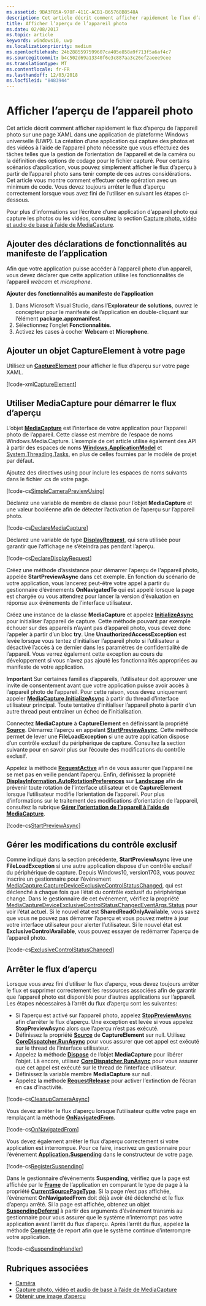 ```yaml
---
ms.assetid: 9BA3F85A-970F-411C-ACB1-B65768B8548A
description: Cet article décrit comment afficher rapidement le flux d’aperçu de l’appareil photo sur une page XAML dans une application de plateforme Windows universelle (UWP).
title: Afficher l’aperçu de l’appareil photo
ms.date: 02/08/2017
ms.topic: article
keywords: windows10, uwp
ms.localizationpriority: medium
ms.openlocfilehash: 24b2885597599607ca405e858a9f713f5a6af4c7
ms.sourcegitcommit: b4c502d69a13340f6e3c887aa3c26ef2aeee9cee
ms.translationtype: MT
ms.contentlocale: fr-FR
ms.lasthandoff: 12/03/2018
ms.locfileid: "8483944"
---
```

# <a name="display-the-camera-preview"></a>Afficher l’aperçu de l’appareil photo


Cet article décrit comment afficher rapidement le flux d’aperçu de l’appareil photo sur une page XAML dans une application de plateforme Windows universelle (UWP). La création d’une application qui capture des photos et des vidéos à l’aide de l’appareil photo nécessite que vous effectuiez des tâches telles que la gestion de l’orientation de l’appareil et de la caméra ou la définition des options de codage pour le fichier capturé. Pour certains scénarios d’application, vous pouvez simplement afficher le flux d’aperçu à partir de l’appareil photo sans tenir compte de ces autres considérations. Cet article vous montre comment effectuer cette opération avec un minimum de code. Vous devez toujours arrêter le flux d’aperçu correctement lorsque vous avez fini de l’utiliser en suivant les étapes ci-dessous.

Pour plus d’informations sur l’écriture d’une application d’appareil photo qui capture les photos ou les vidéos, consultez la section [Capture photo, vidéo et audio de base à l’aide de MediaCapture](basic-photo-video-and-audio-capture-with-MediaCapture.md).

## <a name="add-capability-declarations-to-the-app-manifest"></a>Ajouter des déclarations de fonctionnalités au manifeste de l’application

Afin que votre application puisse accéder à l’appareil photo d’un appareil, vous devez déclarer que cette application utilise les fonctionnalités de l’appareil *webcam* et *microphone*. 

**Ajouter des fonctionnalités au manifeste de l’application**

1.  Dans Microsoft Visual Studio, dans l’**Explorateur de solutions**, ouvrez le concepteur pour le manifeste de l’application en double-cliquant sur l’élément **package.appxmanifest**.
2.  Sélectionnez l’onglet **Fonctionnalités**.
3.  Activez les cases à cocher **Webcam** et **Microphone**.

## <a name="add-a-captureelement-to-your-page"></a>Ajouter un objet CaptureElement à votre page

Utilisez un [**CaptureElement**](https://msdn.microsoft.com/library/windows/apps/br209278) pour afficher le flux d’aperçu sur votre page XAML.

[!code-xml[CaptureElement](./code/SimpleCameraPreview_Win10/cs/MainPage.xaml#SnippetCaptureElement)]



## <a name="use-mediacapture-to-start-the-preview-stream"></a>Utiliser MediaCapture pour démarrer le flux d’aperçu

L’objet [**MediaCapture**](https://msdn.microsoft.com/library/windows/apps/br241124) est l’interface de votre application pour l’appareil photo de l’appareil. Cette classe est membre de l’espace de noms Windows.Media.Capture. L’exemple de cet article utilise également des API à partir des espaces de noms [**Windows.ApplicationModel**](https://msdn.microsoft.com/library/windows/apps/br224691) et [System.Threading.Tasks](https://msdn.microsoft.com/library/windows/apps/xaml/system.threading.tasks.aspx), en plus de celles fournies par le modèle de projet par défaut.

Ajoutez des directives using pour inclure les espaces de noms suivants dans le fichier .cs de votre page.

[!code-cs[SimpleCameraPreviewUsing](./code/SimpleCameraPreview_Win10/cs/MainPage.xaml.cs#SnippetSimpleCameraPreviewUsing)]

Déclarez une variable de membre de classe pour l’objet **MediaCapture** et une valeur booléenne afin de détecter l’activation de l’aperçu sur l’appareil photo. 

[!code-cs[DeclareMediaCapture](./code/SimpleCameraPreview_Win10/cs/MainPage.xaml.cs#SnippetDeclareMediaCapture)]

Déclarez une variable de type [**DisplayRequest**](https://msdn.microsoft.com/library/windows/apps/Windows.System.Display.DisplayRequest), qui sera utilisée pour garantir que l’affichage ne s’éteindra pas pendant l’aperçu.

[!code-cs[DeclareDisplayRequest](./code/SimpleCameraPreview_Win10/cs/MainPage.xaml.cs#SnippetDeclareDisplayRequest)]

Créez une méthode d’assistance pour démarrer l’aperçu de l'appareil photo, appelée **StartPreviewAsync** dans cet exemple. En fonction du scénario de votre application, vous lancerez peut-être votre appel à partir du gestionnaire d’événements **OnNavigatedTo** qui est appelé lorsque la page est chargée ou vous attendrez pour lancer la version d’évaluation en réponse aux événements de l’interface utilisateur.

Créez une instance de la classe **MediaCapture** et appelez [**InitializeAsync**](https://msdn.microsoft.com/library/windows/apps/br226598) pour initialiser l’appareil de capture. Cette méthode pouvant par exemple échouer sur des appareils n’ayant pas d’appareil photo, vous devez donc l’appeler à partir d’un bloc **try**. Une **UnauthorizedAccessException** est levée lorsque vous tentez d’initialiser l’appareil photo si l’utilisateur a désactivé l’accès à ce dernier dans les paramètres de confidentialité de l’appareil. Vous verrez également cette exception au cours du développement si vous n’avez pas ajouté les fonctionnalités appropriées au manifeste de votre application.

**Important** Sur certaines familles d’appareils, l’utilisateur doit approuver une invite de consentement avant que votre application puisse avoir accès à l’appareil photo de l’appareil. Pour cette raison, vous devez uniquement appeler [**MediaCapture.InitializeAsync**](https://msdn.microsoft.com/library/windows/apps/br226598) à partir du thread d’interface utilisateur principal. Toute tentative d’initialiser l’appareil photo à partir d’un autre thread peut entraîner un échec de l’initialisation.

Connectez **MediaCapture** à **CaptureElement** en définissant la propriété [**Source**](https://msdn.microsoft.com/library/windows/apps/br209280). Démarrez l’aperçu en appelant [**StartPreviewAsync**](https://msdn.microsoft.com/library/windows/apps/br226613). Cette méthode permet de lever une **FileLoadException** si une autre application dispose d’un contrôle exclusif du périphérique de capture. Consultez la section suivante pour en savoir plus sur l’écoute des modifications du contrôle exclusif.

Appelez la méthode [**RequestActive**](https://msdn.microsoft.com/library/windows/apps/Windows.System.Display.DisplayRequest.RequestActive) afin de vous assurer que l’appareil ne se met pas en veille pendant l’aperçu. Enfin, définissez la propriété [**DisplayInformation.AutoRotationPreferences**](https://msdn.microsoft.com/library/windows/apps/Windows.Graphics.Display.DisplayInformation.AutoRotationPreferences) sur [**Landscape**](https://msdn.microsoft.com/library/windows/apps/Windows.Graphics.Display.DisplayOrientations) afin de prévenir toute rotation de l’interface utilisateur et de **CaptureElement** lorsque l’utilisateur modifie l’orientation de l’appareil. Pour plus d’informations sur le traitement des modifications d’orientation de l’appareil, consultez la rubrique [**Gérer l’orientation de l’appareil à l’aide de MediaCapture**](handle-device-orientation-with-mediacapture.md).  

[!code-cs[StartPreviewAsync](./code/SimpleCameraPreview_Win10/cs/MainPage.xaml.cs#SnippetStartPreviewAsync)]

## <a name="handle-changes-in-exclusive-control"></a>Gérer les modifications du contrôle exclusif
Comme indiqué dans la section précédente, **StartPreviewAsync** lève une **FileLoadException** si une autre application dispose d’un contrôle exclusif du périphérique de capture. Depuis Windows10, version1703, vous pouvez inscrire un gestionnaire pour l’événement [MediaCapture.CaptureDeviceExclusiveControlStatusChanged](https://docs.microsoft.com/uwp/api/Windows.Media.Capture.MediaCapture.CaptureDeviceExclusiveControlStatusChanged), qui est déclenché à chaque fois que l’état du contrôle exclusif du périphérique change. Dans le gestionnaire de cet événement, vérifiez la propriété [MediaCaptureDeviceExclusiveControlStatusChangedEventArgs.Status](https://docs.microsoft.com/uwp/api/windows.media.capture.mediacapturedeviceexclusivecontrolstatuschangedeventargs.Status) pour voir l’état actuel. Si le nouvel état est **SharedReadOnlyAvailable**, vous savez que vous ne pouvez pas démarrer l’aperçu et vous pouvez mettre à jour votre interface utilisateur pour alerter l’utilisateur. Si le nouvel état est **ExclusiveControlAvailable**, vous pouvez essayer de redémarrer l’aperçu de l’appareil photo.

[!code-cs[ExclusiveControlStatusChanged](./code/SimpleCameraPreview_Win10/cs/MainPage.xaml.cs#SnippetExclusiveControlStatusChanged)]

## <a name="shut-down-the-preview-stream"></a>Arrêter le flux d’aperçu

Lorsque vous avez fini d’utiliser le flux d’aperçu, vous devez toujours arrêter le flux et supprimer correctement les ressources associées afin de garantir que l’appareil photo est disponible pour d’autres applications sur l’appareil. Les étapes nécessaires à l’arrêt du flux d’aperçu sont les suivantes:

-   Si l’aperçu est activé sur l’appareil photo, appelez [**StopPreviewAsync**](https://msdn.microsoft.com/library/windows/apps/br226622) afin d’arrêter le flux d’aperçu. Une exception est levée si vous appelez **StopPreviewAsync** alors que l’aperçu n’est pas exécuté.
-   Définissez la propriété [**Source**](https://msdn.microsoft.com/library/windows/apps/br209280) de **CaptureElement** sur null. Utilisez [**CoreDispatcher.RunAsync**](https://msdn.microsoft.com/library/windows/apps/windows.ui.core.coredispatcher.runasync.aspx) pour vous assurer que cet appel est exécuté sur le thread de l’interface utilisateur.
-   Appelez la méthode [**Dispose**](https://msdn.microsoft.com/library/windows/apps/dn278858) de l’objet **MediaCapture** pour libérer l’objet. Là encore, utilisez [**CoreDispatcher.RunAsync**](https://msdn.microsoft.com/library/windows/apps/windows.ui.core.coredispatcher.runasync.aspx) pour vous assurer que cet appel est exécuté sur le thread de l’interface utilisateur.
-   Définissez la variable membre **MediaCapture** sur null.
-   Appelez la méthode [**RequestRelease**](https://msdn.microsoft.com/library/windows/apps/Windows.System.Display.DisplayRequest.RequestRelease) pour activer l’extinction de l’écran en cas d’inactivité.

[!code-cs[CleanupCameraAsync](./code/SimpleCameraPreview_Win10/cs/MainPage.xaml.cs#SnippetCleanupCameraAsync)]

Vous devez arrêter le flux d’aperçu lorsque l’utilisateur quitte votre page en remplaçant la méthode [**OnNavigatedFrom**](https://msdn.microsoft.com/library/windows/apps/br227507).

[!code-cs[OnNavigatedFrom](./code/SimpleCameraPreview_Win10/cs/MainPage.xaml.cs#SnippetOnNavigatedFrom)]

Vous devez également arrêter le flux d’aperçu correctement si votre application est interrompue. Pour ce faire, inscrivez un gestionnaire pour l’événement [**Application.Suspending**](https://msdn.microsoft.com/library/windows/apps/br205860) dans le constructeur de votre page.

[!code-cs[RegisterSuspending](./code/SimpleCameraPreview_Win10/cs/MainPage.xaml.cs#SnippetRegisterSuspending)]

Dans le gestionnaire d’événements **Suspending**, vérifiez que la page est affichée par le [**Frame**](https://msdn.microsoft.com/library/windows/apps/br242682) de l’application en comparant le type de page à la propriété [**CurrentSourcePageType**](https://msdn.microsoft.com/library/windows/apps/hh702390). Si la page n’est pas affichée, l’événement **OnNavigatedFrom** doit déjà avoir été déclenché et le flux d’aperçu arrêté. Si la page est affichée, obtenez un objet [**SuspendingDeferral**](https://msdn.microsoft.com/library/windows/apps/br224684) à partir des arguments d’événement transmis au gestionnaire pour vous assurer que le système n’interrompt pas votre application avant l’arrêt du flux d’aperçu. Après l’arrêt du flux, appelez la méthode [**Complete**](https://msdn.microsoft.com/library/windows/apps/br224685) de report afin que le système continue d’interrompre votre application.

[!code-cs[SuspendingHandler](./code/SimpleCameraPreview_Win10/cs/MainPage.xaml.cs#SnippetSuspendingHandler)]


## <a name="related-topics"></a>Rubriques associées

* [Caméra](camera.md)
* [Capture photo, vidéo et audio de base à l’aide de MediaCapture](basic-photo-video-and-audio-capture-with-MediaCapture.md)
* [Obtenir une image d’aperçu](get-a-preview-frame.md)

